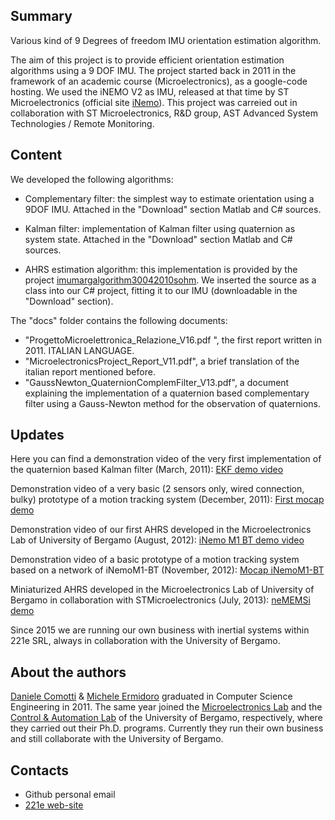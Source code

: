## Summary
Various kind of 9 Degrees of freedom IMU orientation estimation algorithm.

The aim of this project is to provide efficient orientation estimation algorithms using a 9 DOF IMU. The project started back in 2011 in the framework of an academic course (Microelectronics), as a google-code hosting. We used the iNEMO V2 as IMU, released at that time by ST Microelectronics (official site [iNemo](http://www.st.com/internet/evalboard/product/250367.jsp)). This project was carreied out in collaboration with ST Microelectronics, R&D group, AST Advanced System Technologies / Remote Monitoring.

## Content

We developed the following algorithms:

- Complementary filter: the simplest way to estimate orientation using a 9DOF IMU. Attached in the "Download" section Matlab and C# sources.

- Kalman filter: implementation of Kalman filter using quaternion as system state. Attached in the "Download" section Matlab and C# sources.

- AHRS estimation algorithm: this implementation is provided by the project [imumargalgorithm30042010sohm](http://code.google.com/p/imumargalgorithm30042010sohm/). We inserted the source as a class into our C# project, fitting it to our IMU (downloadable in the "Download" section).

The "docs" folder contains the following documents:
- "ProgettoMicroelettronica_Relazione_V16.pdf ", the first report written in 2011. ITALIAN LANGUAGE.
- "MicroelectronicsProject_Report_V11.pdf", a brief translation of the italian report mentioned before.
- "GaussNewton_QuaternionComplemFilter_V13.pdf", a document explaining the implementation of a quaternion based complementary filter using a Gauss-Newton method for the observation of quaternions.

## Updates

Here you can find a demonstration video of the very first implementation of the quaternion based Kalman filter (March, 2011):
[EKF demo video](http://www.youtube.com/watch?v=p8H2-vkUM0I)

Demonstration video of a very basic (2 sensors only, wired connection, bulky) prototype of a motion tracking system (December, 2011):
[First mocap demo](http://www.youtube.com/watch?v=mn8vfYt1U1I&context=C3e2c6f5ADOEgsToPDskKHH6ybFsuhwhsC-CkazIrX)

Demonstration video of our first AHRS developed in the Microelectronics Lab of University of Bergamo (August, 2012):
[iNemo M1 BT demo video](http://www.youtube.com/watch?v=RRKzzHHReRA)

Demonstration video of a basic prototype of a motion tracking system based on a network of iNemoM1-BT (November, 2012):
[Mocap iNemoM1-BT](http://www.youtube.com/watch?v=UT7Rg108syk&feature=plcp)

Miniaturized AHRS developed in the Microelectronics Lab of University of Bergamo in collaboration with STMicroelectronics (July, 2013):
[neMEMSi demo](https://www.youtube.com/watch?v=hQidXh_ohIU)

Since 2015 we are running our own business with inertial systems within 221e SRL, always in collaboration with the University of Bergamo.

## About the authors
[Daniele Comotti](https://it.linkedin.com/in/daniele-comotti-185a2a102) & [Michele Ermidoro](https://it.linkedin.com/in/michele-ermidoro-77268746) graduated in Computer Science Engineering in 2011. The same year joined the [Microelectronics Lab](http://www00.unibg.it/struttura/struttura.asp?cerca=ing_microlab_intro) and the [Control & Automation Lab](http://move.unibg.it/cal/) of the University of Bergamo, respectively, where they carried out their Ph.D. programs. Currently they run their own business and still collaborate with the University of Bergamo.

## Contacts
- Github personal email 
- [221e web-site](http://www.221e.it/)

